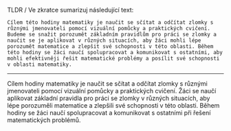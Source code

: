 TLDR / Ve zkratce sumarizuj následující text:

```
Cílem této hodiny matematiky je naučit se sčítat a odčítat zlomky s různými jmenovateli pomocí vizuální pomůcky a praktických cvičení. Budeme se snažit porozumět základním pravidlům pro práci se zlomky a naučit se je aplikovat v různých situacích, aby žáci mohli lépe porozumět matematice a zlepšit své schopnosti v této oblasti. Během této hodiny se žáci naučí spolupracovat a komunikovat s ostatními, aby mohli efektivněji řešit matematické problémy a posílit své schopnosti v oblasti matematiky.
```

---

<!-- chatcmpl-7DvgqTXBUQhJjZJhtUHK2MG5mWimJ -->

Cílem hodiny matematiky je naučit se sčítat a odčítat zlomky s různými jmenovateli pomocí vizuální pomůcky a praktických cvičení. Žáci se naučí aplikovat základní pravidla pro práci se zlomky v různých situacích, aby lépe porozuměli matematice a zlepšili své schopnosti v této oblasti. Během hodiny se žáci naučí spolupracovat a komunikovat s ostatními při řešení matematických problémů.